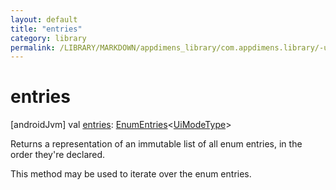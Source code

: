 ```yaml
---
layout: default
title: "entries"
category: library
permalink: /LIBRARY/MARKDOWN/appdimens_library/com.appdimens.library/-ui-mode-type/entries.html
---
```


# entries

[androidJvm]
val [entries](entries.md): [EnumEntries](https://kotlinlang.org/api/core/kotlin-stdlib/kotlin.enums/-enum-entries/index.html)<[UiModeType](README.md)>

Returns a representation of an immutable list of all enum entries, in the order they're declared.

This method may be used to iterate over the enum entries.